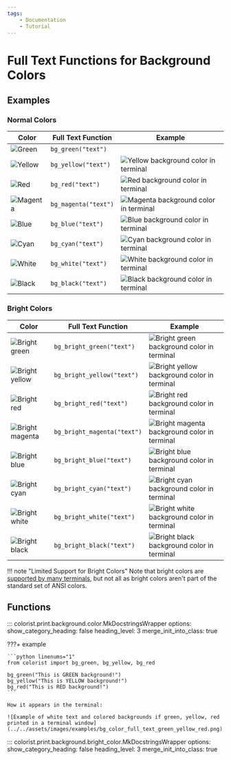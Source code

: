 ```yaml
---
tags:
    - Documentation
    - Tutorial
---
```


# Full Text Functions for Background Colors
## Examples
### Normal Colors

| Color | Full Text Function | Example |
| ----- | ------------------ | ------- |
| ![Green](../../assets/images/colors/green_16x16.png) | `bg_green("text")` | | ![Green background color in terminal](../../assets/images/examples/bg_color_map/green_full_text_194x16.png) |
| ![Yellow](../../assets/images/colors/yellow_16x16.png) | `bg_yellow("text")` | ![Yellow background color in terminal](../../assets/images/examples/bg_color_map/yellow_full_text_194x16.png) |
| ![Red](../../assets/images/colors/red_16x16.png) | `bg_red("text")` | ![Red background color in terminal](../../assets/images/examples/bg_color_map/red_full_text_194x16.png) |
| ![Magenta](../../assets/images/colors/magenta_16x16.png) | `bg_magenta("text")` | ![Magenta background color in terminal](../../assets/images/examples/bg_color_map/magenta_full_text_194x16.png) |
| ![Blue](../../assets/images/colors/blue_16x16.png) | `bg_blue("text")` | ![Blue background color in terminal](../../assets/images/examples/bg_color_map/blue_full_text_194x16.png) |
| ![Cyan](../../assets/images/colors/cyan_16x16.png) | `bg_cyan("text")` | ![Cyan background color in terminal](../../assets/images/examples/bg_color_map/cyan_full_text_194x16.png) |
| ![White](../../assets/images/colors/white_16x16.png) | `bg_white("text")` | ![White background color in terminal](../../assets/images/examples/bg_color_map/white_full_text_194x16.png) |
| ![Black](../../assets/images/colors/black_16x16.png) | `bg_black("text")` | ![Black background color in terminal](../../assets/images/examples/bg_color_map/black_full_text_194x16.png) |

### Bright Colors

| Color | Full Text Function | Example |
| ----- | ------------------ | ------- |
| ![Bright green](../../assets/images/colors/bright_green_16x16.png) | `bg_bright_green("text")` | ![Bright green background color in terminal](../../assets/images/examples/bg_color_map/bright_green_full_text_194x16.png) |
| ![Bright yellow](../../assets/images/colors/bright_yellow_16x16.png) | `bg_bright_yellow("text")` | ![Bright yellow background color in terminal](../../assets/images/examples/bg_color_map/bright_yellow_full_text_194x16.png) |
| ![Bright red](../../assets/images/colors/bright_red_16x16.png) | `bg_bright_red("text")` | ![Bright red background color in terminal](../../assets/images/examples/bg_color_map/bright_red_full_text_194x16.png) |
| ![Bright magenta](../../assets/images/colors/bright_magenta_16x16.png) | `bg_bright_magenta("text")` | ![Bright magenta background color in terminal](../../assets/images/examples/bg_color_map/bright_magenta_full_text_194x16.png) |
| ![Bright blue](../../assets/images/colors/bright_blue_16x16.png) | `bg_bright_blue("text")` | ![Bright blue background color in terminal](../../assets/images/examples/bg_color_map/bright_blue_full_text_194x16.png) |
| ![Bright cyan](../../assets/images/colors/bright_cyan_16x16.png) | `bg_bright_cyan("text")` | ![Bright cyan background color in terminal](../../assets/images/examples/bg_color_map/bright_cyan_full_text_194x16.png) |
| ![Bright white](../../assets/images/colors/bright_white_16x16.png) | `bg_bright_white("text")` | ![Bright white background color in terminal](../../assets/images/examples/bg_color_map/bright_white_full_text_194x16.png) |
| ![Bright black](../../assets/images/colors/bright_black_16x16.png) | `bg_bright_black("text")` | ![Bright black background color in terminal](../../assets/images/examples/bg_color_map/bright_black_full_text_194x16.png) |

!!! note "Limited Support for Bright Colors"
    Note that bright colors are [supported by many terminals](../../user-guide/materials/terminal-support.md), but not all as bright colors aren't part of the standard set of ANSI colors.

## Functions

::: colorist.print.background.color.MkDocstringsWrapper
    options:
      show_category_heading: false
      heading_level: 3
      merge_init_into_class: true

???+ example

    ```python linenums="1"
    from colorist import bg_green, bg_yellow, bg_red

    bg_green("This is GREEN background!")
    bg_yellow("This is YELLOW background!")
    bg_red("This is RED background!")
    ```

    How it appears in the terminal:

    ![Example of white text and colored backgrounds if green, yellow, red printed in a terminal window](../../assets/images/examples/bg_color_full_text_green_yellow_red.png)

::: colorist.print.background.bright_color.MkDocstringsWrapper
    options:
      show_category_heading: false
      heading_level: 3
      merge_init_into_class: true

